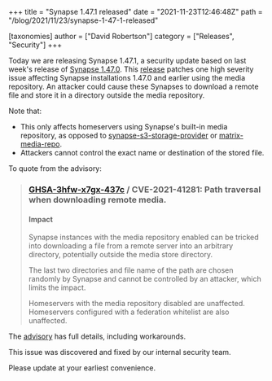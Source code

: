 +++
title = "Synapse 1.47.1 released"
date = "2021-11-23T12:46:48Z"
path = "/blog/2021/11/23/synapse-1-47-1-released"

[taxonomies]
author = ["David Robertson"]
category = ["Releases", "Security"]
+++

Today we are releasing Synapse 1.47.1, a security update based on last week's release of [Synapse 1.47.0](https://matrix.org/blog/2021/11/17/synapse-1-47-0-released). This [release](https://github.com/matrix-org/synapse/releases/tag/v1.47.1) patches one high severity issue affecting Synapse installations 1.47.0 and earlier using the media repository. An attacker could cause these Synapses to download a remote file and store it in a directory outside the media repository. 

Note that:
- This only affects homeservers using Synapse's built-in media repository, as opposed to [synapse-s3-storage-provider](https://github.com/matrix-org/synapse-s3-storage-provider) or [matrix-media-repo](https://github.com/turt2live/matrix-media-repo).
- Attackers cannot control the exact name or destination of the stored file.

To quote from the advisory:

> ### [GHSA-3hfw-x7gx-437c](https://github.com/matrix-org/synapse/security/advisories/GHSA-3hfw-x7gx-437c) / CVE-2021-41281: Path traversal when downloading remote media.
>
> #### Impact
>
> Synapse instances with the media repository enabled can be tricked into downloading a file from a remote server into an arbitrary directory, potentially outside the media store directory.
>
> The last two directories and file name of the path are chosen randomly by Synapse and cannot be controlled by an attacker, which limits the impact.
>
> Homeservers with the media repository disabled are unaffected. Homeservers configured with a federation whitelist are also unaffected.

The [advisory](https://github.com/matrix-org/synapse/security/advisories/GHSA-3hfw-x7gx-437c) has full details, including workarounds.

This issue was discovered and fixed by our internal security team.

Please update at your earliest convenience.
